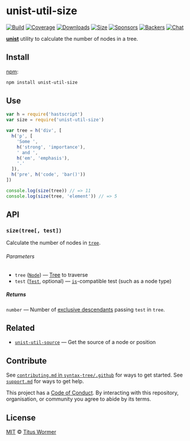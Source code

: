 # unist-util-size

[![Build][build-badge]][build]
[![Coverage][coverage-badge]][coverage]
[![Downloads][downloads-badge]][downloads]
[![Size][size-badge]][size]
[![Sponsors][sponsors-badge]][collective]
[![Backers][backers-badge]][collective]
[![Chat][chat-badge]][chat]

[**unist**][unist] utility to calculate the number of nodes in a tree.

## Install

[npm][]:

```sh
npm install unist-util-size
```

## Use

```js
var h = require('hastscript')
var size = require('unist-util-size')

var tree = h('div', [
  h('p', [
    'Some ',
    h('strong', 'importance'),
    ' and ',
    h('em', 'emphasis'),
    '.'
  ]),
  h('pre', h('code', 'bar()'))
])

console.log(size(tree)) // => 11
console.log(size(tree, 'element')) // => 5
```

## API

### `size(tree[, test])`

Calculate the number of nodes in [`tree`][node].

###### Parameters

*   `tree` ([`Node`][node]) — [Tree][] to traverse
*   `test` ([`Test`][is], optional) — [`is`][is]-compatible test (such as a
    node type)

##### Returns

`number` — Number of [exclusive descendants][descendant] passing `test` in
`tree`.

## Related

*   [`unist-util-source`](https://github.com/syntax-tree/unist-util-source)
    — Get the source of a node or position

## Contribute

See [`contributing.md` in `syntax-tree/.github`][contributing] for ways to get
started.
See [`support.md`][support] for ways to get help.

This project has a [Code of Conduct][coc].
By interacting with this repository, organisation, or community you agree to
abide by its terms.

## License

[MIT][license] © [Titus Wormer][author]

<!-- Definitions -->

[build-badge]: https://img.shields.io/travis/syntax-tree/unist-util-size.svg

[build]: https://travis-ci.org/syntax-tree/unist-util-size

[coverage-badge]: https://img.shields.io/codecov/c/github/syntax-tree/unist-util-size.svg

[coverage]: https://codecov.io/github/syntax-tree/unist-util-size

[downloads-badge]: https://img.shields.io/npm/dm/unist-util-size.svg

[downloads]: https://www.npmjs.com/package/unist-util-size

[size-badge]: https://img.shields.io/bundlephobia/minzip/unist-util-size.svg

[size]: https://bundlephobia.com/result?p=unist-util-size

[sponsors-badge]: https://opencollective.com/unified/sponsors/badge.svg

[backers-badge]: https://opencollective.com/unified/backers/badge.svg

[collective]: https://opencollective.com/unified

[chat-badge]: https://img.shields.io/badge/chat-spectrum-7b16ff.svg

[chat]: https://spectrum.chat/unified/syntax-tree

[npm]: https://docs.npmjs.com/cli/install

[license]: license

[author]: https://wooorm.com

[contributing]: https://github.com/syntax-tree/.github/blob/HEAD/contributing.md

[support]: https://github.com/syntax-tree/.github/blob/HEAD/support.md

[coc]: https://github.com/syntax-tree/.github/blob/HEAD/code-of-conduct.md

[unist]: https://github.com/syntax-tree/unist

[is]: https://github.com/syntax-tree/unist-util-is

[node]: https://github.com/syntax-tree/unist#node

[tree]: https://github.com/syntax-tree/unist#tree

[descendant]: https://github.com/syntax-tree/unist#descendant

